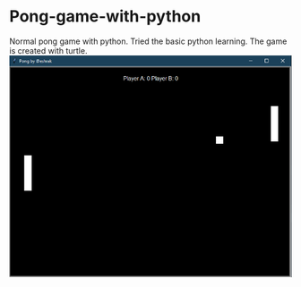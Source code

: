 # Pong-game-with-python
Normal pong game with python. Tried the basic python learning. The game is created with turtle.
![](images/pong_game_eshrak.png)
